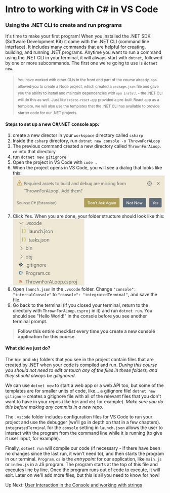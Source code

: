 # Intro to working with C# in VS Code 

### Using the .NET CLI to create and run programs
It's time to make your first program! When you installed the .NET SDK (Software Development Kit) it came with the .NET CLI (command line interface). It includes many commands that are helpful for creating, building, and running .NET programs. Anytime you want to run a command using the .NET CLI in your terminal, it will always start with `dotnet`, followed by one or more subcommands. The first one we're going to use is `dotnet new`.<br>

> <sub>You have worked with other CLIs in the front end part of the course already. `npm` allowed you to create a Node project, which created a `package.json` file and gave you the ability to install and maintain dependencies with `npm install` - the .NET CLI will do this as well. Just like `create-react-app` provided a pre-built React app as a template, we will also use the templates that the .NET CLI has available to provide starter code for our .NET projects.</sub>  

#### Steps to set up a new C#/.NET console app:
1. create a new director in your `workspace` directory called `csharp`
1. Inside the `csharp` directory, run `dotnet new console -o ThrownForALoop`
1. The previous command created a new directory called `ThrownForALoop`. `cd` into that directory
1. run `dotnet new gitignore`
1. Open the project in VS Code with `code .`
1. When the project opens in VS Code, you will see a dialog that looks like this: <br> ![debug-assets](../../assets/build-and-debug-assets.png)<br>
1. Click Yes. When you are done, your folder structure should look like this: <br>
![console-file-structure](../../assets/console-file-structure.png)<br>
1. Open `launch.json` in the `.vscode` folder. Change `"console": "internalConsole"` to `"console": "integratedTerminal"`, and save the file. 
1. Go back to the terminal (if you closed your terminal, return to the directory with `ThrownForALoop.csproj` in it) and run `dotnet run`. You should see "Hello World!" in the console before you see another terminal prompt. 

>**Follow this entire checklist every time you create a new console application for this course.**

#### What did we just do?
The `bin` and `obj` folders that you see in the project contain files that are created by .NET when your code is compiled and run. *During this course you should not need to edit or touch any of the files in these folders, and they should always be gitignored*.

We can use `dotnet new` to start a web app or a web API too, but some of the templates are for smaller units of code, like... a gitignore file! `dotnet new gitignore` creates a gitignore file with all of the relevant files that you don't want to have in your repos (like `bin` and `obj` for example). *Make sure you do this before making any commits in a new repo*. 

The `.vscode` folder includes configuration files for VS Code to run your project and use the debugger (we'll go in depth on that in a few chapters). `integratedTerminal` for the `console` setting in `launch.json` allows the user to interact with the program from the command line while it is running (to give it user input, for example). 

Finally, `dotnet run` will compile our code (if necessary - if there have been no changes since the last run, it won't need to), and then starts the program in our terminal. `Program.cs` is the _entrypoint_ for our application, like `main.js` or `index.js` in a JS program. The program starts at the top of this file and executes line by line. Once the program runs out of code to execute, it will exit. Later on we'll add more files, but this is all you need to know for now!

Up Next: [User Interaction in the Console and working with strings](./interacting-with-console.md)